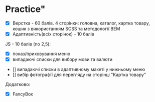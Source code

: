 # Practice" 
- [x] Верстка - 60 балів. 4 сторінки: головна, каталог, картка товару, кошик з використанням SCSS та методології BEM
- [x] Адаптивність(всіх сторінок) - 10 балів

JS - 10 балів (по 2,5):
- [x] показ/приховування меню
- [x] випадаючі списки для вибору мови та валюти
- [] випадаючі списки в адаптивному макеті у нижньому меню
- [] вибір фотографії для перегляду на сторінці "Картка товару"

Додатково:
- [x] FancyBox